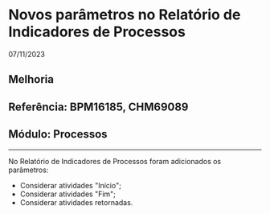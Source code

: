 # Novos parâmetros no Relatório de Indicadores de Processos 
07/11/2023
## Melhoria
## Referência: BPM16185, CHM69089
## Módulo: Processos
***

No Relatório de Indicadores de Processos foram adicionados os parâmetros:

* Considerar atividades "Início";
* Considerar atividades "Fim";
* Considerar atividades retornadas.